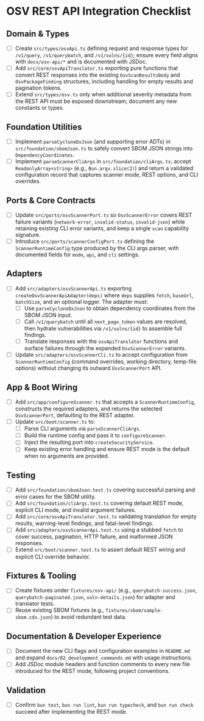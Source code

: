 # OSV REST API Integration Checklist

## Domain & Types
- [ ] Create `src/types/osvApi.ts` defining request and response types for `/v1/query`, `/v1/querybatch`, and `/v1/vulns/{id}`; ensure every field aligns with `docs/osv-api/*` and is documented with JSDoc.
- [ ] Add `src/core/osvApiTranslator.ts` exporting pure functions that convert REST responses into the existing `OsvScanResultsBody` and `OsvPackageFinding` structures, including handling for empty results and pagination tokens.
- [ ] Extend `src/types/osv.ts` only when additional severity metadata from the REST API must be exposed downstream; document any new constants or types.

## Foundation Utilities
- [ ] Implement `parseCycloneDxJson` (and supporting error ADTs) in `src/foundation/sbomJson.ts` to safely convert SBOM JSON strings into `DependencyCoordinates`.
- [ ] Implement `parseScannerCliArgs` in `src/foundation/cliArgs.ts`; accept `ReadonlyArray<string>` (e.g., `Bun.argv.slice(2)`) and return a validated configuration record that captures scanner mode, REST options, and CLI overrides.

## Ports & Core Contracts
- [ ] Update `src/ports/osvScannerPort.ts` so `OsvScannerError` covers REST failure variants (`network-error`, `invalid-status`, `invalid-json`) while retaining existing CLI error variants, and keep a single `scan` capability signature.
- [ ] Introduce `src/ports/scannerConfigPort.ts` defining the `ScannerRuntimeConfig` type produced by the CLI args parser, with documented fields for `mode`, `api`, and `cli` settings.

## Adapters
- [ ] Add `src/adapters/osvScannerApi.ts` exporting `createOsvScannerApiAdapter(deps)` where `deps` supplies `fetch`, `baseUrl`, `batchSize`, and an optional logger. The adapter must:
  - [ ] Use `parseCycloneDxJson` to obtain dependency coordinates from the SBOM JSON input.
  - [ ] Call `/v1/querybatch` until all `next_page_token` values are resolved, then hydrate vulnerabilities via `/v1/vulns/{id}` to assemble full findings.
  - [ ] Translate responses with the `osvApiTranslator` functions and surface failures through the expanded `OsvScannerError` variants.
- [ ] Update `src/adapters/osvScannerCli.ts` to accept configuration from `ScannerRuntimeConfig` (command overrides, working directory, temp-file options) without changing its outward `OsvScannerPort` API.

## App & Boot Wiring
- [ ] Add `src/app/configureScanner.ts` that accepts a `ScannerRuntimeConfig`, constructs the required adapters, and returns the selected `OsvScannerPort`, defaulting to the REST adapter.
- [ ] Update `src/boot/scanner.ts` to:
  - [ ] Parse CLI arguments via `parseScannerCliArgs`.
  - [ ] Build the runtime config and pass it to `configureScanner`.
  - [ ] Inject the resulting port into `createSecurityService`.
  - [ ] Keep existing error handling and ensure REST mode is the default when no arguments are provided.

## Testing
- [ ] Add `src/foundation/sbomJson.test.ts` covering successful parsing and error cases for the SBOM utility.
- [ ] Add `src/foundation/cliArgs.test.ts` covering default REST mode, explicit CLI mode, and invalid argument failures.
- [ ] Add `src/core/osvApiTranslator.test.ts` validating translation for empty results, warning-level findings, and fatal-level findings.
- [ ] Add `src/adapters/osvScannerApi.test.ts` using a stubbed `fetch` to cover success, pagination, HTTP failure, and malformed JSON responses.
- [ ] Extend `src/boot/scanner.test.ts` to assert default REST wiring and explicit CLI override behavior.

## Fixtures & Tooling
- [ ] Create fixtures under `fixtures/osv-api/` (e.g., `querybatch-success.json`, `querybatch-paginated.json`, `vuln-details.json`) for adapter and translator tests.
- [ ] Reuse existing SBOM fixtures (e.g., `fixtures/sbom/sample-sbom.cdx.json`) to avoid redundant test data.

## Documentation & Developer Experience
- [ ] Document the new CLI flags and configuration examples in `README.md` and expand `docs/02_development_commands.md` with usage instructions.
- [ ] Add JSDoc module headers and function comments to every new file introduced for the REST mode, following project conventions.

## Validation
- [ ] Confirm `bun test`, `bun run lint`, `bun run typecheck`, and `bun run check` succeed after implementing the REST mode.
